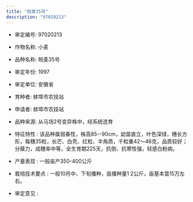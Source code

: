 ```yaml
---
title: "皖麦35号"
description: "97020213"
---
```

* 审定编号:  97020213

*  作物名称:  小麦

*  品种名称:  皖麦35号

*  审定年份:  1997

*  审定单位:  安徽省

* 育种者:  蚌埠市农技站

*  申请者:  蚌埠市农技站

*  品种来源:  从马场2号变异株中，经系统选育

*  特征特性 : 
该品种属弱春性，株高85--90cm，幼苗直立，叶色深绿，穗长方形，每穗35粒，长芒、白壳、红粒、半角质，千粒重42～46克，品质较好；分蘖力，成穗率中等，全生育期225天，抗倒、抗寒性强，轻感白粉病。
 
*  产量表现 : 
一般亩产350-400公斤

*  栽培技术要点 : 
一般10月中、下旬播种，亩播种量1 2公斤，亩基本苗15万左右。

*  审定意见 : 

